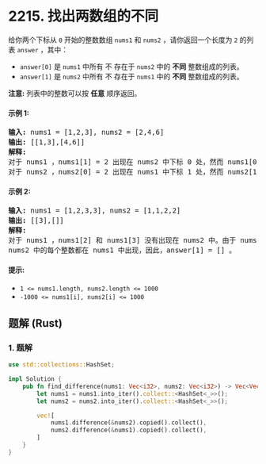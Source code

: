 # 2215. 找出两数组的不同
给你两个下标从 `0` 开始的整数数组 `nums1` 和 `nums2` ，请你返回一个长度为 `2` 的列表 `answer` ，其中：
* `answer[0]` 是 `nums1` 中所有 不 存在于 `nums2` 中的 **不同** 整数组成的列表。
* `answer[1]` 是 `nums2` 中所有 不 存在于 `nums1` 中的 **不同** 整数组成的列表。

**注意:** 列表中的整数可以按 **任意** 顺序返回。

#### 示例 1:
<pre>
<strong>输入:</strong> nums1 = [1,2,3], nums2 = [2,4,6]
<strong>输出:</strong> [[1,3],[4,6]]
<strong>解释:</strong>
对于 nums1 ，nums1[1] = 2 出现在 nums2 中下标 0 处，然而 nums1[0] = 1 和 nums1[2] = 3 没有出现在 nums2 中。因此，answer[0] = [1,3]。
对于 nums2 ，nums2[0] = 2 出现在 nums1 中下标 1 处，然而 nums2[1] = 4 和 nums2[2] = 6 没有出现在 nums2 中。因此，answer[1] = [4,6]。
</pre>

#### 示例 2:
<pre>
<strong>输入:</strong> nums1 = [1,2,3,3], nums2 = [1,1,2,2]
<strong>输出:</strong> [[3],[]]
<strong>解释:</strong>
对于 nums1 ，nums1[2] 和 nums1[3] 没有出现在 nums2 中。由于 nums1[2] == nums1[3] ，二者的值只需要在 answer[0] 中出现一次，故 answer[0] = [3]。
nums2 中的每个整数都在 nums1 中出现，因此，answer[1] = [] 。
</pre>

#### 提示:
* `1 <= nums1.length, nums2.length <= 1000`
* `-1000 <= nums1[i], nums2[i] <= 1000`

## 题解 (Rust)

### 1. 题解
```Rust
use std::collections::HashSet;

impl Solution {
    pub fn find_difference(nums1: Vec<i32>, nums2: Vec<i32>) -> Vec<Vec<i32>> {
        let nums1 = nums1.into_iter().collect::<HashSet<_>>();
        let nums2 = nums2.into_iter().collect::<HashSet<_>>();

        vec![
            nums1.difference(&nums2).copied().collect(),
            nums2.difference(&nums1).copied().collect(),
        ]
    }
}
```
